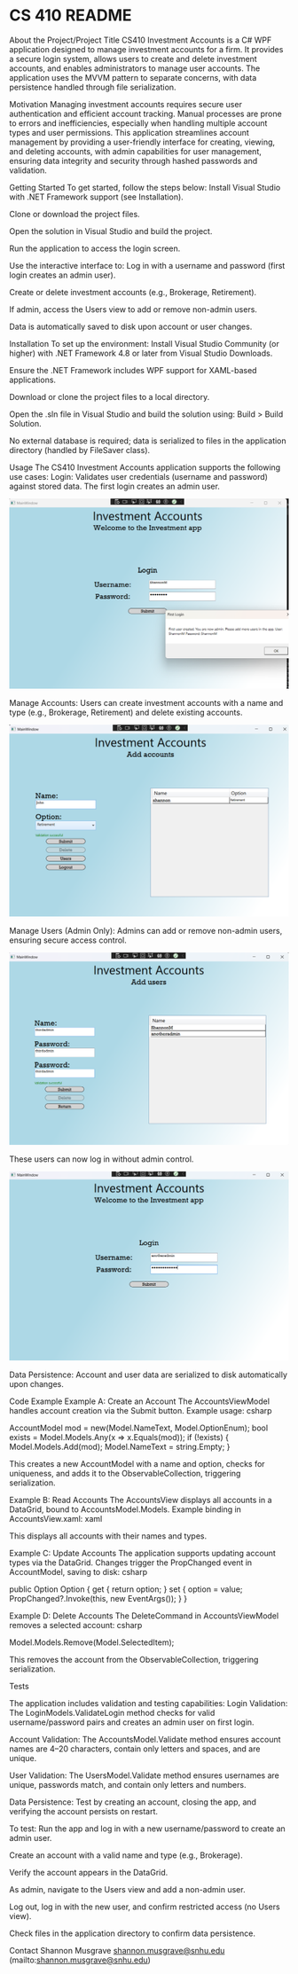 # CS 410 README

About the Project/Project Title
CS410 Investment Accounts is a C# WPF application designed to manage investment accounts for a firm. It provides a secure login system, allows users to create and delete investment accounts, and enables administrators to manage user accounts. The application uses the MVVM pattern to separate concerns, with data persistence handled through file serialization.

Motivation
Managing investment accounts requires secure user authentication and efficient account tracking. Manual processes are prone to errors and inefficiencies, especially when handling multiple account types and user permissions. This application streamlines account management by providing a user-friendly interface for creating, viewing, and deleting accounts, with admin capabilities for user management, ensuring data integrity and security through hashed passwords and validation.

Getting Started
To get started, follow the steps below:
Install Visual Studio with .NET Framework support (see Installation).

Clone or download the project files.

Open the solution in Visual Studio and build the project.

Run the application to access the login screen.

Use the interactive interface to:
Log in with a username and password (first login creates an admin user).

Create or delete investment accounts (e.g., Brokerage, Retirement).

If admin, access the Users view to add or remove non-admin users.

Data is automatically saved to disk upon account or user changes.

Installation
To set up the environment:
Install Visual Studio Community (or higher) with .NET Framework 4.8 or later from Visual Studio Downloads.

Ensure the .NET Framework includes WPF support for XAML-based applications.

Download or clone the project files to a local directory.

Open the .sln file in Visual Studio and build the solution using:
Build > Build Solution.

No external database is required; data is serialized to files in the application directory (handled by FileSaver class).

Usage
The CS410 Investment Accounts application supports the following use cases:
Login: Validates user credentials (username and password) against stored data. The first login creates an admin user.

![alt text](images/admincreated.png)

Manage Accounts: Users can create investment accounts with a name and type (e.g., Brokerage, Retirement) and delete existing accounts.

![alt text](images/addaccount.png)

Manage Users (Admin Only): Admins can add or remove non-admin users, ensuring secure access control.

![alt text](images/addnonadminuser.png)

These users can now log in without admin control.

![alt text](images/loginasuser.png)

Data Persistence: Account and user data are serialized to disk automatically upon changes.

Code Example
Example A: Create an Account
The AccountsViewModel handles account creation via the Submit button. Example usage:
csharp

AccountModel mod = new(Model.NameText, Model.OptionEnum);
bool exists = Model.Models.Any(x => x.Equals(mod));
if (!exists)
{
    Model.Models.Add(mod);
    Model.NameText = string.Empty;
}

This creates a new AccountModel with a name and option, checks for uniqueness, and adds it to the ObservableCollection, triggering serialization.

Example B: Read Accounts
The AccountsView displays all accounts in a DataGrid, bound to AccountsModel.Models. Example binding in AccountsView.xaml:
xaml

<DataGrid x:Name="mydatagrid" ItemsSource="{Binding Model.Models}" />

This displays all accounts with their names and types.

Example C: Update Accounts
The application supports updating account types via the DataGrid. Changes trigger the PropChanged event in AccountModel, saving to disk:
csharp

public Option Option
{
    get { return option; }
    set { option = value; PropChanged?.Invoke(this, new EventArgs()); }
}

Example D: Delete Accounts
The DeleteCommand in AccountsViewModel removes a selected account:
csharp

Model.Models.Remove(Model.SelectedItem);

This removes the account from the ObservableCollection, triggering serialization.

Tests

The application includes validation and testing capabilities:
Login Validation: The LoginModels.ValidateLogin method checks for valid username/password pairs and creates an admin user on first login.

Account Validation: The AccountsModel.Validate method ensures account names are 4–20 characters, contain only letters and spaces, and are unique.

User Validation: The UsersModel.Validate method ensures usernames are unique, passwords match, and contain only letters and numbers.

Data Persistence: Test by creating an account, closing the app, and verifying the account persists on restart.

To test:
Run the app and log in with a new username/password to create an admin user.

Create an account with a valid name and type (e.g., Brokerage).

Verify the account appears in the DataGrid.

As admin, navigate to the Users view and add a non-admin user.

Log out, log in with the new user, and confirm restricted access (no Users view).

Check files in the application directory to confirm data persistence.

Contact
Shannon Musgrave
shannon.musgrave@snhu.edu (mailto:shannon.musgrave@snhu.edu)

